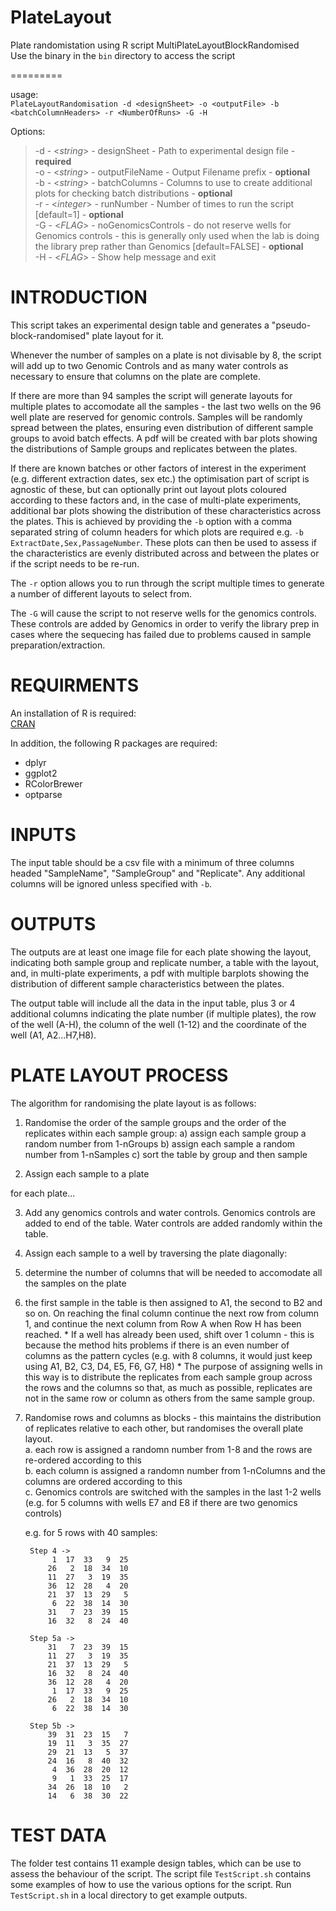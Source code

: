 # PlateLayout

Plate randomistation using R script MultiPlateLayoutBlockRandomised  
Use the binary in the `bin` directory to access the script

=========

usage:  
`PlateLayoutRandomisation -d <designSheet> -o <outputFile> -b <batchColumnHeaders> -r <NumberOfRuns> -G -H`

Options:  
>    -d - <*string*>  - designSheet - Path to experimental design file - **required**  
>    -o - <*string*>  - outputFileName - Output Filename prefix - **optional**  
>    -b - <*string*>  - batchColumns - Columns to use to create additional plots for checking batch distributions - **optional**  
>    -r - <*integer*> - runNumber - Number of times to run the script [default=1] - **optional**  
>    -G - <*FLAG*>    - noGenomicsControls - do not reserve wells for Genomics controls - this is generally only used when the lab is doing the library prep rather than Genomics [default=FALSE] - **optional**  
>    -H - <*FLAG*> - Show help message and exit

INTRODUCTION
============
This script takes an experimental design table and generates a "pseudo-block-randomised" plate layout for it. 

Whenever the number of samples on a plate is not divisable by 8, the script will add up to two Genomic Controls and as many water controls as necessary to ensure that columns on the plate are complete.

If there are more than 94 samples the script will generate layouts for multiple plates to accomodate all the samples - the last two wells on the 96 well plate are reserved for genomic controls. Samples will be randomly spread between the plates, ensuring even distribution of different sample groups to avoid batch effects. A pdf will be created with bar plots showing the distributions of Sample groups and replicates between the plates.

If there are known batches or other factors of interest in the experiment (e.g. different extraction dates, sex etc.) the optimisation part of script is agnostic of these, but can optionally print out layout plots coloured according to these factors and, in the case of multi-plate experiments, additional bar plots showing the distribution of these characteristics across the plates. This is achieved by providing the `-b` option with a comma separated string of column headers for which plots are required e.g. `-b ExtractDate,Sex,PassageNumber`. These plots can then be used to assess if the characteristics are evenly distributed across and between the plates or if the script needs to be re-run. 

The `-r` option allows you to run through the script multiple times to generate a number of different layouts to select from.

The `-G` will cause the script to not reserve wells for the genomics controls. These controls are added by Genomics in order to verify the library prep in cases where the sequecing has failed due to problems caused in sample preparation/extraction. 

REQUIRMENTS
===========
An installation of R is required:  
  [CRAN](https://cran.r-project.org/)
  
In addition, the following R packages are required:
  * dplyr
  * ggplot2
  * RColorBrewer
  * optparse

INPUTS
======
The input table should be a csv file with a minimum of three columns headed "SampleName", "SampleGroup" and "Replicate". Any additional columns will be ignored unless specified with `-b`.

OUTPUTS
=======
The outputs are at least one image file for each plate showing the layout, indicating both sample group and replicate number, a table with the layout, and, in multi-plate experiments, a pdf with multiple barplots showing the distribution of different sample characteristics between the plates.

The output table will include all the data in the input table, plus 3 or 4 additional columns indicating the plate number (if multiple plates), the row of the well (A-H), the column of the well (1-12) and the coordinate of the well (A1, A2...H7,H8).

PLATE LAYOUT PROCESS
====================
The algorithm for randomising the plate layout is as follows:

1. Randomise the order of the sample groups and the order of the replicates within each sample group:
    a) assign each sample group a random number from 1-nGroups
    b) assign each sample a random number from 1-nSamples
    c) sort the table by group and then sample

2. Assign each sample to a plate

 for each plate...

3. Add any genomics controls and water controls. Genomics controls are added to end of the table. Water controls are added randomly within the table.

4. Assign each sample to a well by traversing the plate diagonally:
  1. determine the number of columns that will be needed to accomodate all the samples on the plate
  2. the first sample in the table is then assigned to A1, the second to B2 and so on. On reaching the final column continue the next row from column 1, and continue the next column from Row A when Row H has been reached.
    * If a well has already been used, shift over 1 column - this is because the method hits problems if there is an even number of columns as the pattern cycles (e.g. with 8 columns, it would just keep using A1, B2, C3, D4, E5, F6, G7, H8)
    * The purpose of assigning wells in this way is to distribute the replicates from each sample group across the rows and the columns so that, as much as possible, replicates are not in the same row or column as others from the same sample group.

5. Randomise rows and columns as blocks - this maintains the distribution of replicates relative to each other, but randomises the overall plate layout.  
     a. each row is assigned a randomn number from 1-8 and the rows are re-ordered according to this  
     b. each column is assigned a randomn number from 1-nColumns and the columns are ordered according to this  
     c. Genomics controls are switched with the samples in the last 1-2 wells (e.g. for 5 columns with wells E7 and E8 if there are two genomics controls)

    e.g. for 5 rows with 40 samples:
    
        Step 4 ->
             1  17  33   9  25
            26   2  18  34  10
            11  27   3  19  35
            36  12  28   4  20
            21  37  13  29   5
             6  22  38  14  30
            31   7  23  39  15
            16  32   8  24  40

        Step 5a ->
            31   7  23  39  15
            11  27   3  19  35
            21  37  13  29   5
            16  32   8  24  40
            36  12  28   4  20
             1  17  33   9  25
            26   2  18  34  10
             6  22  38  14  30

        Step 5b ->
            39  31  23  15   7
            19  11   3  35  27
            29  21  13   5  37
            24  16   8  40  32
             4  36  28  20  12
             9   1  33  25  17
            34  26  18  10   2
            14   6  38  30  22

TEST DATA
=========

The folder test contains 11 example design tables, which can be use to assess the behaviour of the script. The script file `TestScript.sh` contains some examples of how to use the various options for the script. Run `TestScript.sh` in a local directory to get example outputs.

